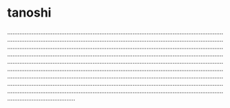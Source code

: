 # tanoshi

...................................................................................................................................................................................................................................................................................................................................................................................................................................................................................................................................................................................................................................................................................................................................................................................................................................................................................................................................................................................................................................................................................................................................................................................................